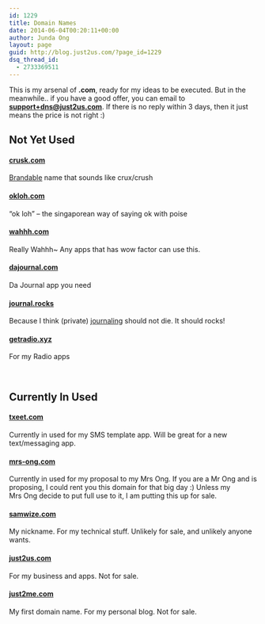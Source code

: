 ```yaml
---
id: 1229
title: Domain Names
date: 2014-06-04T00:20:11+00:00
author: Junda Ong
layout: page
guid: http://blog.just2us.com/?page_id=1229
dsq_thread_id:
  - 2733369511
---
```

This is my arsenal of **.com**, ready for my ideas to be executed. But in the meanwhile.. if you have a good offer, you can email to **support+dns@just2us.com**. If there is no reply within 3 days, then it just means the price is not right :)

## Not Yet Used

#### <a href="http://crusk.com" onclick="__gaTracker('send', 'event', 'outbound-article', 'http://crusk.com', 'crusk.com');">crusk.com</a>

<a href="http://www.brandbucket.com/crusk/" onclick="__gaTracker('send', 'event', 'outbound-article', 'http://www.brandbucket.com/crusk/', 'Brandable');" target="_blank">Brandable</a> name that sounds like crux/crush

#### <a href="http://okloh.com" onclick="__gaTracker('send', 'event', 'outbound-article', 'http://okloh.com', 'okloh.com');">okloh.com</a>

&#8220;ok loh&#8221; &#8211; the singaporean way of saying ok with poise

#### <a href="http://wahhh.com" onclick="__gaTracker('send', 'event', 'outbound-article', 'http://wahhh.com', 'wahhh.com');">wahhh.com</a>

Really Wahhh~ Any apps that has wow factor can use this.

#### 

#### <a href="http://dajournal.com" onclick="__gaTracker('send', 'event', 'outbound-article', 'http://dajournal.com', 'dajournal.com');">dajournal.com</a>

Da Journal app you need

#### <a href="http://journal.rocks" onclick="__gaTracker('send', 'event', 'outbound-article', 'http://journal.rocks', 'journal.rocks');">journal.rocks</a>

Because I think (private) <a href="http://jade2us.com" onclick="__gaTracker('send', 'event', 'outbound-article', 'http://jade2us.com', 'journaling');">journaling</a> should not die. It should rocks!

#### <a href="http://getradio.xyz" onclick="__gaTracker('send', 'event', 'outbound-article', 'http://getradio.xyz', 'getradio.xyz');">getradio.xyz</a>

For my Radio apps

&nbsp;

## Currently In Used

#### <a href="http://txeet.com" onclick="__gaTracker('send', 'event', 'outbound-article', 'http://txeet.com', 'txeet.com');">txeet.com</a>

Currently in used for my SMS template app. Will be great for a new text/messaging app.

#### <a href="http://mrs-ong.com" onclick="__gaTracker('send', 'event', 'outbound-article', 'http://mrs-ong.com', 'mrs-ong.com');">mrs-ong.com</a>

Currently in used for my proposal to my Mrs Ong. If you are a Mr Ong and is proposing, I could rent you this domain for that big day :) Unless my Mrs Ong decide to put full use to it, I am putting this up for sale.

#### <a href="http://samwize.com" onclick="__gaTracker('send', 'event', 'outbound-article', 'http://samwize.com', 'samwize.com');">samwize.com</a>

My nickname. For my technical stuff. Unlikely for sale, and unlikely anyone wants.

#### <a href="http://just2us.com" onclick="__gaTracker('send', 'event', 'outbound-article', 'http://just2us.com', 'just2us.com');">just2us.com</a>

For my business and apps. Not for sale.

#### <a href="http://just2me.com" onclick="__gaTracker('send', 'event', 'outbound-article', 'http://just2me.com', 'just2me.com');">just2me.com</a>

My first domain name. For my personal blog. Not for sale.
